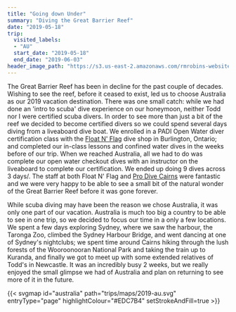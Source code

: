 ```yaml
---
title: "Going down Under"
summary: "Diving the Great Barrier Reef"
date: "2019-05-18"
trip:
  visited_labels:
  - "AU"
  start_date: "2019-05-18"
  end_date: "2019-06-03"
header_image_path: "https://s3.us-east-2.amazonaws.com/rmrobins-website-photos/2019-05-australia/DSC_3133.jpg"
---
```


The Great Barrier Reef has been in decline for the past couple of decades. Wishing to see the reef, before it ceased to exist, led us to choose Australia as our 2019 vacation destination. There was one small catch: while we had done an 'intro to scuba' dive experience on our honeymoon, neither Todd nor I were certified scuba divers. In order to see more than just a bit of the reef we decided to become certified divers so we could spend several days diving from a liveaboard dive boat. We enrolled in a PADI Open Water diver certification class with the [Float N' Flag](https://floatnflag.com/) dive shop in Burlington, Ontario; and completed our in-class lessons and confined water dives in the weeks before of our trip. When we reached Australia, all we had to do was complete our open water checkout dives with an instructor on the liveaboard to complete our certification. We ended up doing 9 dives across 3 days/. The staff at both Float N' Flag and [Pro Dive Cairns](https://prodivecairns.com/) were fantastic and we were very happy to be able to see a small bit of the natural wonder of the Great Barrier Reef before it was gone forever.

While scuba diving may have been the reason we chose Australia, it was only one part of our vacation. Australia is much too big a country to be able to see in one trip, so we decided to focus our time in a only a few locations. We spent a few days exploring Sydney, where we saw the harbour, the Taronga Zoo, climbed the Sydney Harbour Bridge, and went dancing at one of Sydney's nightclubs; we spent time around Cairns hiking through the lush forests of the Wooroonooran National Park and taking the train up to Kuranda, and finally we got to meet up with some extended relatives of Todd's in Newcastle. It was an incredibly busy 2 weeks, but we really enjoyed the small glimpse we had of Australia and plan on returning to see more of it in the future.

{{< svgmap id="australia" path="trips/maps/2019-au.svg" entryType="page" highlightColour="#EDC7B4" setStrokeAndFill=true >}}
